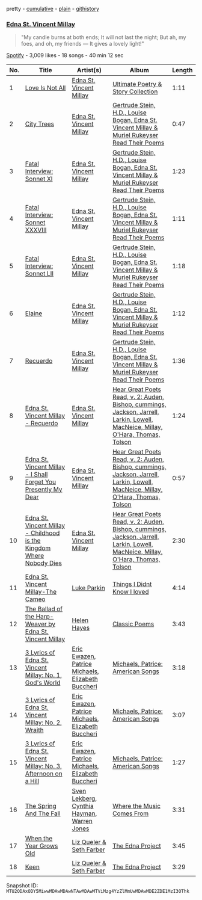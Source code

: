 pretty - [cumulative](/playlists/cumulative/37i9dQZF1DWU73wUKShGqj.md) - [plain](/playlists/plain/37i9dQZF1DWU73wUKShGqj) - [githistory](https://github.githistory.xyz/mackorone/spotify-playlist-archive/blob/main/playlists/plain/37i9dQZF1DWU73wUKShGqj)

### [Edna St\. Vincent Millay](https://open.spotify.com/playlist/37i9dQZF1DWU73wUKShGqj)

> "My candle burns at both ends; It will not last the night; But ah, my foes, and oh, my friends — It gives a lovely light!"

[Spotify](https://open.spotify.com/user/spotify) - 3,009 likes - 18 songs - 40 min 12 sec

| No. | Title | Artist(s) | Album | Length |
|---|---|---|---|---|
| 1 | [Love Is Not All](https://open.spotify.com/track/4PzL7AmZ3bWLdbwNqEd84a) | [Edna St\. Vincent Millay](https://open.spotify.com/artist/0CDolB6auhvott1yKVqkRP) | [Ultimate Poetry & Story Collection](https://open.spotify.com/album/4PzG6lT4mtGlpdOfhquCyL) | 1:11 |
| 2 | [City Trees](https://open.spotify.com/track/3Q8nH5c6iiDr9f7myrgWhB) | [Edna St\. Vincent Millay](https://open.spotify.com/artist/0CDolB6auhvott1yKVqkRP) | [Gertrude Stein, H.D., Louise Bogan, Edna St\. Vincent Millay & Muriel Rukeyser Read Their Poems](https://open.spotify.com/album/4mwvyOQAyhkQlE5QqVUVSs) | 0:47 |
| 3 | [Fatal Interview: Sonnet XI](https://open.spotify.com/track/2ALjYTnVOy0LINGcpm0LqA) | [Edna St\. Vincent Millay](https://open.spotify.com/artist/0CDolB6auhvott1yKVqkRP) | [Gertrude Stein, H.D., Louise Bogan, Edna St\. Vincent Millay & Muriel Rukeyser Read Their Poems](https://open.spotify.com/album/4mwvyOQAyhkQlE5QqVUVSs) | 1:23 |
| 4 | [Fatal Interview: Sonnet XXXVIII](https://open.spotify.com/track/125jkO66tt3hHwEKhlX62B) | [Edna St\. Vincent Millay](https://open.spotify.com/artist/0CDolB6auhvott1yKVqkRP) | [Gertrude Stein, H.D., Louise Bogan, Edna St\. Vincent Millay & Muriel Rukeyser Read Their Poems](https://open.spotify.com/album/4mwvyOQAyhkQlE5QqVUVSs) | 1:11 |
| 5 | [Fatal Interview: Sonnet LII](https://open.spotify.com/track/5RQvU4tEQvi2qMvPPRM1a4) | [Edna St\. Vincent Millay](https://open.spotify.com/artist/0CDolB6auhvott1yKVqkRP) | [Gertrude Stein, H.D., Louise Bogan, Edna St\. Vincent Millay & Muriel Rukeyser Read Their Poems](https://open.spotify.com/album/4mwvyOQAyhkQlE5QqVUVSs) | 1:18 |
| 6 | [Elaine](https://open.spotify.com/track/3uy974x5XveHiBHLCyks66) | [Edna St\. Vincent Millay](https://open.spotify.com/artist/0CDolB6auhvott1yKVqkRP) | [Gertrude Stein, H.D., Louise Bogan, Edna St\. Vincent Millay & Muriel Rukeyser Read Their Poems](https://open.spotify.com/album/4mwvyOQAyhkQlE5QqVUVSs) | 1:12 |
| 7 | [Recuerdo](https://open.spotify.com/track/0fvQ9gyjLg0EvqaUIE9EP0) | [Edna St\. Vincent Millay](https://open.spotify.com/artist/0CDolB6auhvott1yKVqkRP) | [Gertrude Stein, H.D., Louise Bogan, Edna St\. Vincent Millay & Muriel Rukeyser Read Their Poems](https://open.spotify.com/album/4mwvyOQAyhkQlE5QqVUVSs) | 1:36 |
| 8 | [Edna St\. Vincent Millay \- Recuerdo](https://open.spotify.com/track/1cvJSkMn5OVPKtOpbemKCl) | [Edna St\. Vincent Millay](https://open.spotify.com/artist/0CDolB6auhvott1yKVqkRP) | [Hear Great Poets Read, v\. 2: Auden, Bishop, cummings, Jackson, Jarrell, Larkin, Lowell, MacNeice, Millay, O'Hara, Thomas, Tolson](https://open.spotify.com/album/77m42pjrYkrK10KhBk9FhL) | 1:24 |
| 9 | [Edna St\. Vincent Millay \- I Shall Forget You Presently My Dear](https://open.spotify.com/track/4RAXUNZeC54ZOKtp2TzdPI) | [Edna St\. Vincent Millay](https://open.spotify.com/artist/0CDolB6auhvott1yKVqkRP) | [Hear Great Poets Read, v\. 2: Auden, Bishop, cummings, Jackson, Jarrell, Larkin, Lowell, MacNeice, Millay, O'Hara, Thomas, Tolson](https://open.spotify.com/album/77m42pjrYkrK10KhBk9FhL) | 0:57 |
| 10 | [Edna St\. Vincent Millay \- Childhood is the Kingdom Where Nobody Dies](https://open.spotify.com/track/5qjZ339a7FBz5CgVlysXeI) | [Edna St\. Vincent Millay](https://open.spotify.com/artist/0CDolB6auhvott1yKVqkRP) | [Hear Great Poets Read, v\. 2: Auden, Bishop, cummings, Jackson, Jarrell, Larkin, Lowell, MacNeice, Millay, O'Hara, Thomas, Tolson](https://open.spotify.com/album/77m42pjrYkrK10KhBk9FhL) | 2:30 |
| 11 | [Edna St\. Vincent Millay\-The Cameo](https://open.spotify.com/track/1VPfY18oPTO7QgCqEcCdtT) | [Luke Parkin](https://open.spotify.com/artist/1NvwBwBRMZIyDHAWAtXr0q) | [Things I Didnt Know I loved](https://open.spotify.com/album/5ZehiL1G0HxgiWYccKVH7E) | 4:14 |
| 12 | [The Ballad of the Harp\-Weaver by Edna St\. Vincent Millay](https://open.spotify.com/track/4aHGA5C93k12F3GyQaUGOE) | [Helen Hayes](https://open.spotify.com/artist/0F0qQpegA6PYW378FPZzw0) | [Classic Poems](https://open.spotify.com/album/6UVIkq0IRdn43k6bo5pLrc) | 3:43 |
| 13 | [3 Lyrics of Edna St\. Vincent Millay: No\. 1, God's World](https://open.spotify.com/track/5yqbKLSN9A9Z3vCVaFlDTr) | [Eric Ewazen](https://open.spotify.com/artist/5AXqlisvHp5FZLG3OE1qdm), [Patrice Michaels](https://open.spotify.com/artist/6t4GQE3lcTs8kd9Oi126rC), [Elizabeth Buccheri](https://open.spotify.com/artist/48vagI7DDzJlru9i6TepHO) | [Michaels, Patrice: American Songs](https://open.spotify.com/album/7hl3nLoDZ2nkx58nSdIGro) | 3:18 |
| 14 | [3 Lyrics of Edna St\. Vincent Millay: No\. 2, Wraith](https://open.spotify.com/track/5vX2KhCrsOOMqn5lAJg2iK) | [Eric Ewazen](https://open.spotify.com/artist/5AXqlisvHp5FZLG3OE1qdm), [Patrice Michaels](https://open.spotify.com/artist/6t4GQE3lcTs8kd9Oi126rC), [Elizabeth Buccheri](https://open.spotify.com/artist/48vagI7DDzJlru9i6TepHO) | [Michaels, Patrice: American Songs](https://open.spotify.com/album/7hl3nLoDZ2nkx58nSdIGro) | 3:07 |
| 15 | [3 Lyrics of Edna St\. Vincent Millay: No\. 3, Afternoon on a Hill](https://open.spotify.com/track/5Hws3iGHN61GI8RFzGAyIe) | [Eric Ewazen](https://open.spotify.com/artist/5AXqlisvHp5FZLG3OE1qdm), [Patrice Michaels](https://open.spotify.com/artist/6t4GQE3lcTs8kd9Oi126rC), [Elizabeth Buccheri](https://open.spotify.com/artist/48vagI7DDzJlru9i6TepHO) | [Michaels, Patrice: American Songs](https://open.spotify.com/album/7hl3nLoDZ2nkx58nSdIGro) | 1:27 |
| 16 | [The Spring And The Fall](https://open.spotify.com/track/32zZDqsnJsqmSCtCiG9kiS) | [Sven Lekberg](https://open.spotify.com/artist/5Ws8xRegLVD6myRElcXtLb), [Cynthia Hayman](https://open.spotify.com/artist/07Gjg9dQ2VIoaxRMZA2hBI), [Warren Jones](https://open.spotify.com/artist/7GXitJkePOpnuGE9NTpEJT) | [Where the Music Comes From](https://open.spotify.com/album/1nm62Z3WcjwkMZWUVQZILY) | 3:31 |
| 17 | [When the Year Grows Old](https://open.spotify.com/track/0U6tX53rgmh95ENtjHzjRg) | [Liz Queler & Seth Farber](https://open.spotify.com/artist/2HUdtZ6IL8DUOwvXytZqlP) | [The Edna Project](https://open.spotify.com/album/1q1AK2pyVWQvO2bTZcb3Sh) | 3:45 |
| 18 | [Keen](https://open.spotify.com/track/2Wr1Wh14UUVQwE34lBzR1b) | [Liz Queler & Seth Farber](https://open.spotify.com/artist/2HUdtZ6IL8DUOwvXytZqlP) | [The Edna Project](https://open.spotify.com/album/1q1AK2pyVWQvO2bTZcb3Sh) | 3:29 |

Snapshot ID: `MTU2ODAxODY5MiwwMDAwMDAwNTAwMDAwMTViMzg4YzZlMmUwMDAwMDE2ZDE1MzI3OThk`